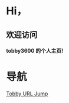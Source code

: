 # Hi，

## **欢迎访问**

#### tobby3600 的个人主页!

[](http://110.42.165.123)

# 导航

[Tobby URL Jump](https://tobby3600.github.io/jump/jump_help.md)
